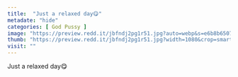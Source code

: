 ```yaml
---
title:  "Just a relaxed day😋"
metadate: "hide"
categories: [ God Pussy ]
image: "https://preview.redd.it/jbfndj2pg1r51.jpg?auto=webp&s=e6b8b6507d993f9a4f0f3c188ed993ee3736fce9"
thumb: "https://preview.redd.it/jbfndj2pg1r51.jpg?width=1080&crop=smart&auto=webp&s=0351923e4930f83dd33b48707cc5454bddb40009"
visit: ""
---
```

Just a relaxed day😋
